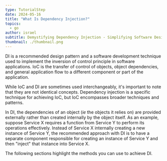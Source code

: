 ```yaml
---
type: TutorialStep
date: 2024-05-16
title: "What Is Dependency Injection?"
topics:
  - go
author: israel
subtitle: Demystifying Dependency Injection - Simplifying Software Design
thumbnail: ./thumbnail.png
---
```


DI is a recommended design pattern and a software development technique used to implement the inversion of control principle in software applications. IoC is the transfer of control of objects, object dependencies, and general application flow to a different component or part of the application.

While IoC and DI are sometimes used interchangeably, it's important to note that they are not identical concepts. Dependency injection is a specific technique for achieving IoC, but IoC encompasses broader techniques and patterns.

In DI, the dependencies of an object (_ie_ the objects it relies on) are provided externally rather than created internally by the object itself. As an example, suppose Service X requires a function from Service Y to perform its operations effectively. Instead of Service X internally creating a new instance of Service Y, the recommended approach with DI is to have a separate component responsible for creating an instance of Service Y and then "inject" that instance into Service X.

The following sections highlight the methods you can use to achieve DI.
